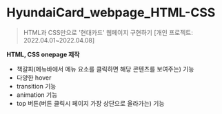 # HyundaiCard_webpage_HTML-CSS
>HTML과 CSS만으로 '현대카드' 웹페이지 구현하기
[개인 프로젝트: 2022.04.01~2022.04.08]

**HTML, CSS onepage 제작**

* 책갈피(메뉴바에서 메뉴 요소를 클릭하면 해당 콘텐츠를 보여주는) 기능
* 다양한 hover 
* transition 기능
* animation 기능
* top 버튼(버튼 클릭시 페이지 가장 상단으로 올라가는) 기능
